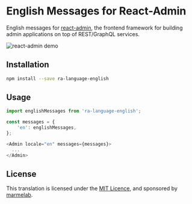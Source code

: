 # English Messages for React-Admin

English messages for [react-admin](https://github.com/marmelab/react-admin), the frontend framework for building admin applications on top of REST/GraphQL services.

![react-admin demo](http://static.marmelab.com/admin-on-rest.gif)

## Installation

```sh
npm install --save ra-language-english
```

## Usage

```js
import englishMessages from 'ra-language-english';

const messages = {
    'en': englishMessages,
};

<Admin locale="en" messages={messages}>
  ...
</Admin>
```

## License

This translation is licensed under the [MIT Licence](LICENSE), and sponsored by [marmelab](http://marmelab.com).